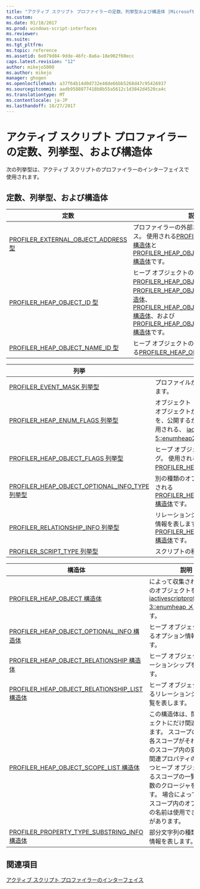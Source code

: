 ```yaml
---
title: "アクティブ スクリプト プロファイラーの定数、列挙型および構造体 |Microsoft ドキュメント"
ms.custom: 
ms.date: 01/18/2017
ms.prod: windows-script-interfaces
ms.reviewer: 
ms.suite: 
ms.tgt_pltfrm: 
ms.topic: reference
ms.assetid: 6e079d84-9dde-46fc-8a6a-18e902f60ecc
caps.latest.revision: "12"
author: mikejo5000
ms.author: mikejo
manager: ghogen
ms.openlocfilehash: a37f64b14d0d732e48de66bb5268d47c95426937
ms.sourcegitcommit: aadb9588877418b8b55a5612c1d3842d4520ca4c
ms.translationtype: MT
ms.contentlocale: ja-JP
ms.lasthandoff: 10/27/2017
---
```

# <a name="active-script-profiler-constants-enumerations-and-structures"></a>アクティブ スクリプト プロファイラーの定数、列挙型、および構造体
次の列挙型は、アクティブ スクリプトのプロファイラーのインターフェイスで使用されます。  
  
## <a name="constants-enumerations-and-structures"></a>定数、列挙型、および構造体  
  
|定数|説明|  
|---------------|-----------------|  
|[PROFILER_EXTERNAL_OBJECT_ADDRESS 型](../../winscript/reference/profiler-external-object-address-type.md)|プロファイラーの外部オブジェクトのアドレス。 使用される[PROFILER_HEAP_OBJECT 構造体](../../winscript/reference/profiler-heap-object-structure.md)と[PROFILER_HEAP_OBJECT_RELATIONSHIP 構造体](../../winscript/reference/profiler-heap-object-relationship-structure.md)です。|  
|[PROFILER_HEAP_OBJECT_ID 型](../../winscript/reference/profiler-heap-object-id-type.md)|ヒープ オブジェクトの ID。 使用される[PROFILER_HEAP_OBJECT 構造体](../../winscript/reference/profiler-heap-object-structure.md)[PROFILER_HEAP_OBJECT_SCOPE_LIST 構造体](../../winscript/reference/profiler-heap-object-scope-list-structure.md)、 [PROFILER_HEAP_OBJECT_OPTIONAL_INFO 構造体](../../winscript/reference/profiler-heap-object-optional-info-structure.md)、および[PROFILER_HEAP_OBJECT_RELATIONSHIP 構造体](../../winscript/reference/profiler-heap-object-relationship-structure.md)です。|  
|[PROFILER_HEAP_OBJECT_NAME_ID 型](../../winscript/reference/profiler-heap-object-name-id-type.md)|ヒープ オブジェクトの名前の ID。 使用される[PROFILER_HEAP_OBJECT 構造体](../../winscript/reference/profiler-heap-object-structure.md)です。|  
  
|列挙|説明|  
|------------------|-----------------|  
|[PROFILER_EVENT_MASK 列挙型](../../winscript/reference/profiler-event-mask-enumeration.md)|プロファイルが必要なイベントの種類を示します。|  
|[PROFILER_HEAP_ENUM_FLAGS 列挙型](../../winscript/reference/profiler-heap-enum-flags-enumeration.md)|オブジェクト リレーションシップ内でヒープ オブジェクトが指すものに関する補足情報を、公開するかどうかを表すフラグです。 使用される、 [iactivescriptprofilercontrol 5::enumheap2 メソッド](../../winscript/reference/iactivescriptprofilercontrol5-enumheap2-method.md)です。|  
|[PROFILER_HEAP_OBJECT_FLAGS 列挙型](../../winscript/reference/profiler-heap-object-flags-enumeration.md)|ヒープ オブジェクトの基本情報を表すフラグ。 使用される、 [PROFILER_HEAP_OBJECT 構造体](../../winscript/reference/profiler-heap-object-structure.md)です。|  
|[PROFILER_HEAP_OBJECT_OPTIONAL_INFO_TYPE 列挙型](../../winscript/reference/profiler-heap-object-optional-info-type-enumeration.md)|別の種類のオプション情報を表します。 使用される[PROFILER_HEAP_OBJECT_OPTIONAL_INFO 構造体](../../winscript/reference/profiler-heap-object-optional-info-structure.md)です。|  
|[PROFILER_RELATIONSHIP_INFO 列挙型](../../winscript/reference/profiler-relationship-info-enumeration.md)|リレーションシップのオブジェクトに関する情報を表します。 使用される[PROFILER_HEAP_OBJECT_RELATIONSHIP 構造体](../../winscript/reference/profiler-heap-object-relationship-structure.md)です。|  
|[PROFILER_SCRIPT_TYPE 列挙型](../../winscript/reference/profiler-script-type-enumeration.md)|スクリプトの種類を指定します。|  
  
|構造体|説明|  
|----------------|-----------------|  
|[PROFILER_HEAP_OBJECT 構造体](../../winscript/reference/profiler-heap-object-structure.md)|によって収集されたヒープのオブジェクトを表す[iactivescriptprofilercontrol 3::enumheap メソッド](../../winscript/reference/iactivescriptprofilercontrol3-enumheap-method.md)です。|  
|[PROFILER_HEAP_OBJECT_OPTIONAL_INFO 構造体](../../winscript/reference/profiler-heap-object-optional-info-structure.md)|ヒープ オブジェクトに関するオプション情報を表します。|  
|[PROFILER_HEAP_OBJECT_RELATIONSHIP 構造体](../../winscript/reference/profiler-heap-object-relationship-structure.md)|ヒープ オブジェクトのリレーションシップを表します。|  
|[PROFILER_HEAP_OBJECT_RELATIONSHIP_LIST 構造体](../../winscript/reference/profiler-heap-object-relationship-list-structure.md)|ヒープ オブジェクトに属するリレーションシップの一覧を表します。|  
|[PROFILER_HEAP_OBJECT_SCOPE_LIST 構造体](../../winscript/reference/profiler-heap-object-scope-list-structure.md)|この構造体は、関数オブジェクトにだけ関連付けられます。 スコープの一覧は、各スコープがそれぞれ特定のスコープ内の変数を表す関連プロパティの一覧を持つヒープ オブジェクトであるスコープの一覧として関数のクロージャを表します。 場合によっては、そのスコープ内のオブジェクトの名前は使用できないことがあります。|  
|[PROFILER_PROPERTY_TYPE_SUBSTRING_INFO 構造体](../../winscript/reference/profiler-property-type-substring-info-structure.md)|部分文字列の種類に関する情報を表します。|  
  
## <a name="see-also"></a>関連項目  
 [アクティブ スクリプト プロファイラーのインターフェイス](../../winscript/reference/active-script-profiler-interfaces.md)